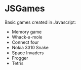 # JSGames

Basic games created in Javascript:
- Memory game
- Whack-a-mole
- Connect four
- Nokia 3310 Snake
- Space Invaders
- Frogger
- Tetris
